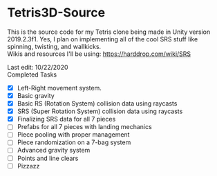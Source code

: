 # Tetris3D-Source
This is the source code for my Tetris clone being made in Unity version 2019.2.3f1.
Yes, I plan on implementing all of the cool SRS stuff like spinning, twisting, and wallkicks.
</br>Wikis and resources I'll be using:
https://harddrop.com/wiki/SRS

Last edit: 10/22/2020</br>
Completed Tasks
- [x] Left-Right movement system.
- [x] Basic gravity
- [x] Basic RS (Rotation System) collision data using raycasts
- [x] SRS (Super Rotation System) collision data using raycasts
- [x] Finalizing SRS data for all 7 pieces
- [ ] Prefabs for all 7 pieces with landing mechanics
- [ ] Piece pooling with proper management
- [ ] Piece randomization on a 7-bag system
- [ ] Advanced gravity system
- [ ] Points and line clears
- [ ] Pizzazz
